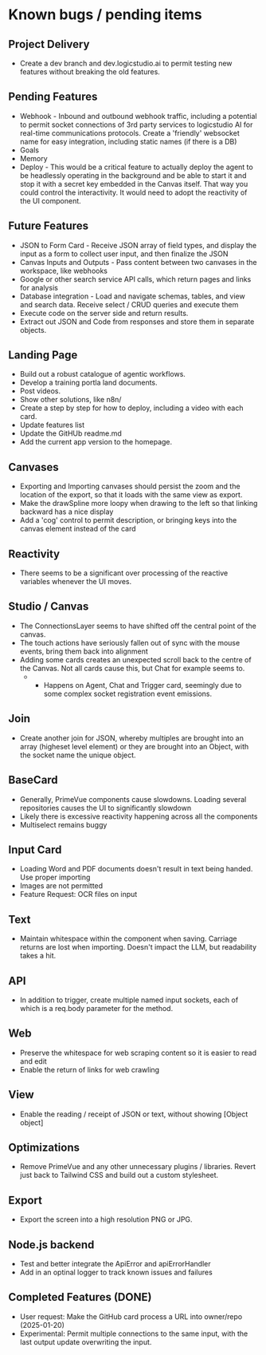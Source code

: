 # Known bugs / pending items

## Project Delivery
- Create a dev branch and dev.logicstudio.ai to permit testing new features without breaking the old features.

## Pending Features
- Webhook - Inbound and outbound webhook traffic, including a potential to permit socket connections of 3rd party services to logicstudio AI for real-time communications protocols. Create a 'friendly' websocket name for easy integration, including static names (if there is a DB)
- Goals
- Memory
- Deploy - This would be a critical feature to actually deploy the agent to be headlessly operating in the background and be able to start it and stop it with a secret key embedded in the Canvas itself. That way you could control the interactivity. It would need to adopt the reactivity of the UI component.

## Future Features
- JSON to Form Card - Receive JSON array of field types, and display the input as a form to collect user input, and then finalize the JSON
- Canvas Inputs and Outputs - Pass content between two canvases in the workspace, like webhooks
- Google or other search service API calls, which return pages and links for analysis
- Database integration - Load and navigate schemas, tables, and view and search data. Receive select / CRUD queries and execute them
- Execute code on the server side and return results.
- Extract out JSON and Code from responses and store them in separate objects.

## Landing Page
- Build out a robust catalogue of agentic workflows.
- Develop a training portla land documents.
- Post videos.
- Show other solutions, like n8n/
- Create a step by step for how to deploy, including a video with each card.
- Update features list
- Update the GitHUb readme.md
- Add the current app version to the homepage.

## Canvases
- Exporting and Importing canvases should persist the zoom and the location of the export, so that it loads with the same view as export.
- Make the drawSpline more loopy when drawing to the left so that linking backward has a nice display
- Add a 'cog' control to permit description, or bringing keys into the canvas element instead of the card

## Reactivity
- There seems to be a significant over processing of the reactive variables whenever the UI moves.

## Studio / Canvas
- The ConnectionsLayer seems to have shifted off the central point of the canvas. 
- The touch actions have seriously fallen out of sync with the mouse events, bring them back into alignment
- Adding some cards creates an unexpected scroll back to the centre of the Canvas. Not all cards cause this, but Chat for example seems to.
    - -  Happens on Agent, Chat and Trigger card, seemingly due to some complex socket registration event emissions.

## Join
- Create another join for JSON, whereby multiples are brought into an array (higheset level element) or they are brought into an Object, with the socket name the unique object.

## BaseCard
-  Generally, PrimeVue components cause slowdowns. Loading several repositories causes the UI to significantly slowdown
- Likely there is excessive reactivity happening across all the components
- Multiselect remains buggy 

## Input Card
- Loading Word and PDF documents doesn't result in text being handed. Use proper importing
- Images are not permitted
- Feature Request: OCR files on input

## Text
- Maintain whitespace within the component when saving. Carriage returns are lost when importing. Doesn't impact the LLM, but readability takes a hit.

## API
- In addition to trigger, create multiple named input sockets, each of which is a req.body parameter for the method.

## Web
- Preserve the whitespace for web scraping content so it is easier to read and edit
- Enable the return of links for web crawling

## View
- Enable the reading / receipt of JSON or text, without showing [Object object]

## Optimizations
- Remove PrimeVue and any other unnecessary plugins / libraries. Revert just back to Tailwind CSS and build out a custom stylesheet.

## Export
- Export the screen into a high resolution PNG or JPG.

## Node.js backend
- Test and better integrate the ApiError and apiErrorHandler
- Add in an optinal logger to track known issues and failures


## Completed Features (DONE)
- User request: Make the GitHub card process a URL into owner/repo (2025-01-20)
- Experimental: Permit multiple connections to the same input, with the last output update overwriting the input.

